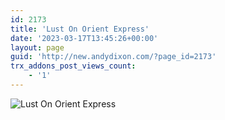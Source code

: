 ```yaml
---
id: 2173
title: 'Lust On Orient Express'
date: '2023-03-17T13:45:26+00:00'
layout: page
guid: 'http://new.andydixon.com/?page_id=2173'
trx_addons_post_views_count:
    - '1'
---
```


![Lust On Orient Express](https://i0.wp.com/assets.g8x2.ldn.idrivee2-23.com/posters/Lust%20On%20Orient%20Express%2001.jpg?w=1200&ssl=1 "Lust On Orient Express")